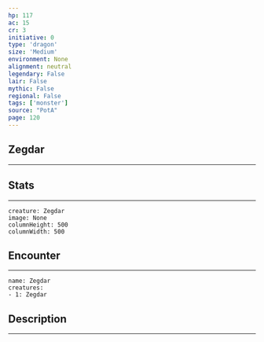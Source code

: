 ```yaml
---
hp: 117
ac: 15
cr: 3
initiative: 0
type: 'dragon'    
size: 'Medium'
environment: None
alignment: neutral
legendary: False
lair: False
mythic: False
regional: False
tags: ['monster']
source: "PotA"
page: 120
---
```


## Zegdar
---



## Stats
---

```statblock
creature: Zegdar
image: None
columnHeight: 500
columnWidth: 500
```

## Encounter
---

```encounter-table
name: Zegdar
creatures:
- 1: Zegdar
```

## Description
---




